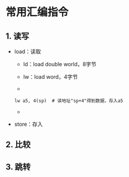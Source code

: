 # 常用汇编指令



## 1. 读写

* load：读取

  * ld：load double world，8字节

  * lw：load word，4字节

  * 

    ```shell
    lw a5, 4(sp)  # 读地址"sp+4"得到数据，存入a5
    ```

  * 

* store：存入



## 2. 比较



## 3. 跳转

